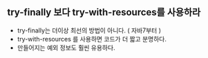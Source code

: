 ## try-finally 보다 try-with-resources를 사용하라

- try-finally는 더이상 최선의 방법이 아니다. ( 자바7부터 )
- try-with-resources 를 사용하면 코드가 더 짧고 분명하다.
- 만들어지는 예외 정보도 훨씬 유용하다.
